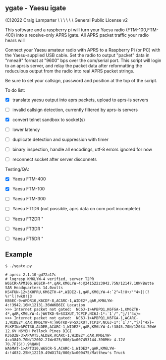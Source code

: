 
## ygate - Yaesu igate

(C)2022 Craig Lamparter         \ \ \ \ \ \          General Public License v2

This software and a raspberry pi will turn your Yaesu radio (FTM-100,FTM-400)
into a receive-only APRS igate.  All APRS packet traffic your radio hears will

Connect your Yaesu amateur radio with APRS to a Raspberry Pi (or PC) with
the Yaesu-supplied USB cable. Set the radio to output "packet" data in "nmea9"
format at "9600" bps over the com/serial port. This script will login to an
aprsis server, and relay the packet data after reformatting the reduculous
output from the radio into real APRS packet strings.

Be sure to set your callsign, password and position at the top of the script.

To do list:
- [x] translate yaesu output into aprs packets, upload to aprs-is servers
- [ ] invalid callsign detection, currently filtered by aprs-is servers
- [X] convert telnet sandbox to socket(s)
- [ ] lower latency  
- [ ] duplicate detection and suppression with timer
- [ ] binary inspection, handle all encodings, utf-8 errors ignored for now
- [ ] reconnect socket after server disconnets 


Testing/QA:
- [x] Yaesu FTM-400
- [x] Yaesu FTM-100
- [ ] Yaesu FTM-300
- [ ] Yaesu FT1DR  (not possible, aprs data on com port incomplete)
- [ ] Yaesu FT2DR   "
- [ ] Yaesu FT3DR   "
- [ ] Yaesu FT5DR   "


## Example


    $ ./ygate.py  

    # aprsc 2.1.10-gd72a17c
    # logresp KM6LYW-4 verified, server T2PR
    W6SCR>APMI06,W6SCR-4*,qAR,KM6LYW-4:@241522z3942.75N/12147.10W/Butte SAR Headquarters 14.0volts
    KS4FUN-12>3X0PRU,KM6ZTH-4*,WIDE2-1,qAR,KM6LYW-4:`2^=l!U+/'"4>}|(?%r'l|!wkO!|3
    KB6EC-9>APDR10,K6CDF-8,ACARC-1,WIDE2*,qAR,KM6LYW-4:!3942.16N\12131.36WWKB6EC Location
    >>> Internet packet not gated:  NC6J-1>APBPQ1,K6FGA-1,KM6ZTH-4*,qAR,KM6LYW-4:}W6TKD-9>SX3XUT,TCPIP,NC6J-1*:`1`/",^j/]"4x}=
    >>> Internet packet not gated:  NC6J-1>APBPQ1,K6FGA-1,ACARC-1,WIDE2*,qAR,KM6LYW-4:}W6TKD-9>SX3XUT,TCPIP,NC6J-1*:`1`/",^j/]"4x}=
    PLKPIN>APOT30,ALDER,ACARC-1,WIDE2*,qAR,KM6LYW-4:!3845.70N/12034.70W# 12.6V N6YBH Pollock Pines DIGI
    KJ6DZB-3>APAVT5,ALDER,ACARC-1,WIDE2*,qAR,KM6LYW-4:=3849.70N/12002.21W>025/000/A=007453144.390MHz 4.12V  70.7F|S!).9%Q#N|
    WA6MAT-1>APT310,W6SCR-5,ACARC-1,WIDE2*,qAR,KM6LYW-4:!4032.25N\12219.49WO174/000/A=000475/Matthew's Truck

